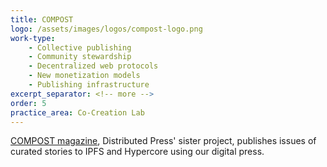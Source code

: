 ```yaml
---
title: COMPOST
logo: /assets/images/logos/compost-logo.png
work-type: 
    - Collective publishing 
    - Community stewardship 
    - Decentralized web protocols 
    - New monetization models 
    - Publishing infrastructure
excerpt_separator: <!-- more -->
order: 5
practice_area: Co-Creation Lab
---
```

<a class="link accent" href="https://two.compost.digital/">COMPOST magazine</a>, Distributed Press' sister project, publishes issues of curated stories to IPFS and Hypercore using our digital press.